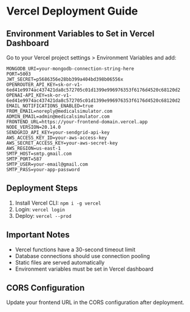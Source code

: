 # Vercel Deployment Guide

## Environment Variables to Set in Vercel Dashboard

Go to your Vercel project settings > Environment Variables and add:

```
MONGODB_URI=your-mongodb-connection-string-here
PORT=5003
JWT_SECRET=p5686356e28bb399a404bd398b06556x
OPENROUTER_API_KEY=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
OPENAI-API_KEY=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
EMAIL_NOTIFICATIONS_ENABLED=true
FROM_EMAIL=noreply@medicalsimulator.com
ADMIN_EMAIL=admin@medicalsimulator.com
FRONTEND_URL=https://your-frontend-domain.vercel.app
NODE_VERSION=20.14.0
SENDGRID_API_KEY=your-sendgrid-api-key
AWS_ACCESS_KEY_ID=your-aws-access-key
AWS_SECRET_ACCESS_KEY=your-aws-secret-key
AWS_REGION=us-east-1
SMTP_HOST=smtp.gmail.com
SMTP_PORT=587
SMTP_USER=your-email@gmail.com
SMTP_PASS=your-app-password
```

## Deployment Steps

1. Install Vercel CLI: `npm i -g vercel`
2. Login: `vercel login`
3. Deploy: `vercel --prod`

## Important Notes

- Vercel functions have a 30-second timeout limit
- Database connections should use connection pooling
- Static files are served automatically
- Environment variables must be set in Vercel dashboard

## CORS Configuration

Update your frontend URL in the CORS configuration after deployment.